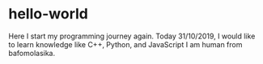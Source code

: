 # hello-world
Here I start my programming journey again.
Today 31/10/2019, I would like to learn knowledge like C++, Python, and JavaScript 
I am human from bafomolasika.
